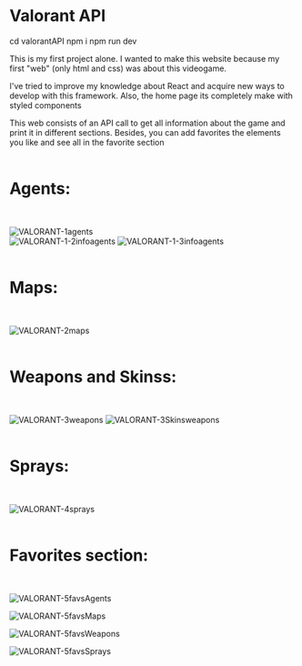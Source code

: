 # Valorant API

cd valorantAPI
npm i
npm run dev

This is my first project alone. I wanted to make this website because my first "web" (only html and css) was about this videogame.

I've tried to improve my knowledge about React and acquire new ways to develop with this framework. Also, the home page its completely make with styled components

This web consists of an API call to get all information about the game and print it in different sections. Besides, you can add favorites the elements you like and see all in the favorite section
</br>
</br>
# Agents:
</br>

![VALORANT-1agents](https://github.com/Samuelson23/ValorantAPI/assets/129754348/b218d8ac-8e98-475a-847e-034bf5af3e69)
</br>
![VALORANT-1-2infoagents](https://github.com/Samuelson23/ValorantAPI/assets/129754348/42460679-a0f8-4cc9-b64c-783a2cd8420e)
![VALORANT-1-3infoagents](https://github.com/Samuelson23/ValorantAPI/assets/129754348/50b6063d-cfaa-4cfa-bae3-c9b046463c67)
</br>
</br>
# Maps:
</br>

![VALORANT-2maps](https://github.com/Samuelson23/ValorantAPI/assets/129754348/dd25e8fd-36e0-4c08-8d30-e599523c3137)
</br>
</br>
# Weapons and Skinss:
</br>

![VALORANT-3weapons](https://github.com/Samuelson23/ValorantAPI/assets/129754348/2810a3f1-fc97-4346-924a-53c7dd4ab303)
![VALORANT-3Skinsweapons](https://github.com/Samuelson23/ValorantAPI/assets/129754348/da9cec12-3809-43b8-81eb-f72134e93842)
</br>
</br>
# Sprays:
</br>

![VALORANT-4sprays](https://github.com/Samuelson23/ValorantAPI/assets/129754348/756a81cc-67ff-4402-8c9d-cccae50c53a4)
</br>
</br>
# Favorites section:
</br>

![VALORANT-5favsAgents](https://github.com/Samuelson23/ValorantAPI/assets/129754348/5875e156-800d-4ee3-80a4-e4c564b3d565)

![VALORANT-5favsMaps](https://github.com/Samuelson23/ValorantAPI/assets/129754348/44ec0611-d6f3-4132-a82f-e87ad036c03b)

![VALORANT-5favsWeapons](https://github.com/Samuelson23/ValorantAPI/assets/129754348/bf214185-c359-4797-ae96-64a5350339e5)

![VALORANT-5favsSprays](https://github.com/Samuelson23/ValorantAPI/assets/129754348/4c962186-daec-4c37-9899-3607cc0d4732)




